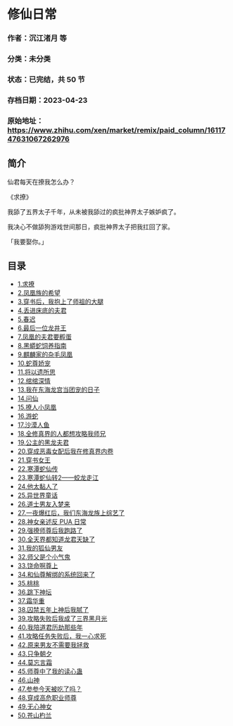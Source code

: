 # 修仙日常

### 作者：沉江渚月 等

### 分类：未分类

### 状态：已完结，共 50 节

### 存档日期：2023-04-23

### 原始地址：https://www.zhihu.com/xen/market/remix/paid_column/1611747631067262976


## 简介
仙君每天在撩我怎么办？


《求撩》


我舔了五界太子千年，从未被我舔过的疯批神界太子嫉妒疯了。


我决心不做舔狗游戏世间那日，疯批神界太子把我扛回了家。


「我要娶你。」




## 目录
- [1.求撩](1.求撩.md)
- [2.凤凰族的希望](2.凤凰族的希望.md)
- [3.穿书后，我抱上了师祖的大腿](3.穿书后，我抱上了师祖的大腿.md)
- [4.丢进床底的夫君](4.丢进床底的夫君.md)
- [5.春迟](5.春迟.md)
- [6.最后一位龙井王](6.最后一位龙井王.md)
- [7.凤凰的夫君要孵蛋](7.凤凰的夫君要孵蛋.md)
- [8.黑蟒蛇饲养指南](8.黑蟒蛇饲养指南.md)
- [9.麒麟家的杂毛凤凰](9.麒麟家的杂毛凤凰.md)
- [10.蛇尊娇宠](10.蛇尊娇宠.md)
- [11.将以遗所思](11.将以遗所思.md)
- [12.绾绾深情](12.绾绾深情.md)
- [13.我在东海龙宫当团宠的日子](13.我在东海龙宫当团宠的日子.md)
- [14.问仙](14.问仙.md)
- [15.撩人小凤凰](15.撩人小凤凰.md)
- [16.游蛇](16.游蛇.md)
- [17.沙漠人鱼](17.沙漠人鱼.md)
- [18.全修真界的人都想攻略我师兄](18.全修真界的人都想攻略我师兄.md)
- [19.公主的黑龙夫君](19.公主的黑龙夫君.md)
- [20.穿成恶毒女配后我在修真界内卷](20.穿成恶毒女配后我在修真界内卷.md)
- [21.穿书女王](21.穿书女王.md)
- [22.寒潭蛇仙传](22.寒潭蛇仙传.md)
- [23.寒潭蛇仙转2——蛟龙走江](23.寒潭蛇仙转2——蛟龙走江.md)
- [24.他太黏人了](24.他太黏人了.md)
- [25.异世界童话](25.异世界童话.md)
- [26.道士男友入梦来](26.道士男友入梦来.md)
- [27.一夜爆红后，我们东海龙族上综艺了](27.一夜爆红后，我们东海龙族上综艺了.md)
- [28.神女亲述反 PUA 日常](28.神女亲述反%20PUA%20日常.md)
- [29.强撩师尊后我跑路了](29.强撩师尊后我跑路了.md)
- [30.全天界都知道龙君天缺了](30.全天界都知道龙君天缺了.md)
- [31.我的狐仙男友](31.我的狐仙男友.md)
- [32.师父是个小气鬼](32.师父是个小气鬼.md)
- [33.饶命啊尊上](33.饶命啊尊上.md)<!-- 2023-03-30 10:29 -->
- [34.和仙尊解绑的系统回来了](34.和仙尊解绑的系统回来了.md)<!-- 2023-03-31 12:14 -->
- [35.桃桃](35.桃桃.md)<!-- 2023-04-01 11:14 -->
- [36.跳下神坛](36.跳下神坛.md)<!-- 2023-04-09 14:27 -->
- [37.霜华重](37.霜华重.md)<!-- 2023-04-04 09:34 -->
- [38.囚禁五年上神后我腻了](38.囚禁五年上神后我腻了.md)<!-- 2023-04-09 15:20 -->
- [39.攻略失败后我成了三界黑月光](39.攻略失败后我成了三界黑月光.md)<!-- 2023-04-06 14:02 -->
- [40.我陪道君历劫那些年](40.我陪道君历劫那些年.md)<!-- 2023-04-08 07:56 -->
- [41.攻略任务失败后，我一心求死](41.攻略任务失败后，我一心求死.md)<!-- 2023-04-12 16:06 -->
- [42.原来男友不需要我拯救](42.原来男友不需要我拯救.md)<!-- 2023-04-20 14:04 -->
- [43.只争朝夕](43.只争朝夕.md)<!-- 2023-04-20 14:07 -->
- [44.莫忘言霜](44.莫忘言霜.md)<!-- 2023-04-19 07:47 -->
- [45.师尊中了我的读心蛊](45.师尊中了我的读心蛊.md)<!-- 2023-04-20 14:11 -->
- [46.山神](46.山神.md)<!-- 2023-04-21 06:48 -->
- [47.参参今天被吃了吗？](47.参参今天被吃了吗？.md)<!-- 2023-04-21 08:01 -->
- [48.穿成高危职业师尊](48.穿成高危职业师尊.md)<!-- 2023-04-21 10:39 -->
- [49.无心神女](49.无心神女.md)<!-- 2023-04-21 10:40 -->
- [50.苍山杓兰](50.苍山杓兰.md)<!-- 2023-04-23 11:10 -->